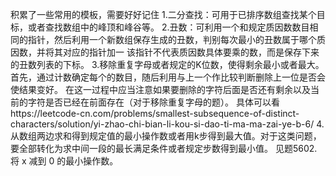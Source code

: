 积累了一些常用的模板，需要好好记住
1.二分查找：可用于已排序数组查找某个目标，或者查找数组中的峰顶和峰谷等。
2.丑数：可利用一个和规定质因数数目相同的指针，然后利用一个新数组保存生成的丑数，判别每次最小的丑数属于哪个质因数，并将其对应的指针加一
	该指针不代表质因数具体要乘的数，而是保存下来的丑数列表的下标。
3.移除重复字母或者规定的K位数，使得剩余最小或者最大。首先，通过计数确定每个的数目，随后利用与上一个作比较判断删除上一位是否会使结果变好。
	在这一过程中应当注意如果要删除的字符后面是否还有剩余以及当前的字符是否已经在前面存在（对于移除重复字母的题）。
	具体可以看https://leetcode-cn.com/problems/smallest-subsequence-of-distinct-characters/solution/yi-zhao-chi-bian-li-kou-si-dao-ti-ma-ma-zai-ye-b-6/
4.从数组两边求和得到规定值的最小操作数或者用k步得到最大值。对于这类问题，要全部转化为求中间一段的最长满足条件或者规定步数得到最小值。
	见题5602. 将 x 减到 0 的最小操作数。
